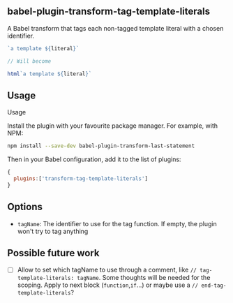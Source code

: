 babel-plugin-transform-tag-template-literals
---

A Babel transform that tags each non-tagged template literal with a chosen identifier.

```js
`a template ${literal}`

// Will become

html`a template ${literal}`

```

Usage
---

Usage

Install the plugin with your favourite package manager. For example, with NPM:

```sh
npm install --save-dev babel-plugin-transform-last-statement
```

Then in your Babel configuration, add it to the list of plugins:

```js
{
  plugins:['transform-tag-template-literals']
}
```

Options
---

- `tagName`: The identifier to use for the tag function. If empty, the plugin won't try to tag anything

Possible future work
---

- [ ] Allow to set which tagName to use through a comment, like `// tag-template-literals: tagName`. Some thoughts will be needed for the scoping. Apply to next block (`function`,`if`...) or maybe use a `// end-tag-template-literals`?